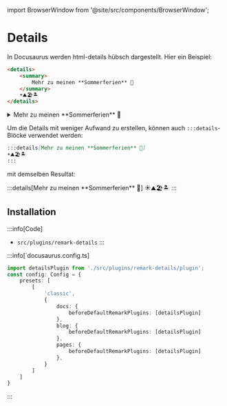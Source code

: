 import BrowserWindow from '@site/src/components/BrowserWindow';

# Details

In Docusaurus werden html-details hübsch dargestellt. Hier ein Beispiel:

```md
<details>
    <summary>
        Mehr zu meinen **Sommerferien** 🍹
    </summary>
    ☀️⛰️🏖️🏝️
</details>
```
<BrowserWindow>
<details>
    <summary>
        Mehr zu meinen **Sommerferien** 🍹
    </summary>
    ☀️⛰️🏖️🏝️
</details>
</BrowserWindow>

Um die Details mit weniger Aufwand zu erstellen, können auch `:::details`-Blöcke verwendet werden:

```md
:::details[Mehr zu meinen **Sommerferien** 🍹]
☀️⛰️🏖️🏝️
:::
```
mit demselben Resultat:

<BrowserWindow>
:::details[Mehr zu meinen **Sommerferien** 🍹]
☀️⛰️🏖️🏝️
:::
</BrowserWindow>


## Installation

:::info[Code]
- `src/plugins/remark-details`
:::


:::info[`docusaurus.config.ts]

```ts {1,8,11,14}
import detailsPlugin from './src/plugins/remark-details/plugin';
const config: Config = {
    presets: [
        [
            'classic',
            {
                docs: {
                    beforeDefaultRemarkPlugins: [detailsPlugin]
                },
                blog: {
                    beforeDefaultRemarkPlugins: [detailsPlugin]
                },
                pages: {
                    beforeDefaultRemarkPlugins: [detailsPlugin]
                },
            }
        ]
    ]
}

```
:::
